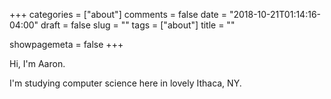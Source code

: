 +++
categories = ["about"]
comments = false
date = "2018-10-21T01:14:16-04:00"
draft = false
slug = ""
tags = ["about"]
title = ""

showpagemeta = false
+++

Hi, I'm Aaron.

I'm studying computer science here in lovely Ithaca, NY.
